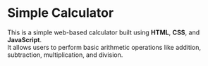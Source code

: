 # Simple Calculator

This is a simple web-based calculator built using **HTML**, **CSS**, and **JavaScript**.  
It allows users to perform basic arithmetic operations like addition, subtraction, multiplication, and division.
